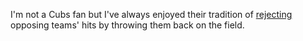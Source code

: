 I'm not a Cubs fan but I've always enjoyed their tradition of <a href="https://www.youtube.com/watch?v=BSgc7wuiN30">rejecting</a> opposing teams' hits by throwing them back on the field. 
